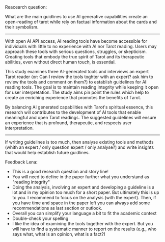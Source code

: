 Reacearch question:

What are the main guidlines to use AI generative capabilities create an open-reading of tarot while rely on factual information about the cards and their symbolism.

---
With open AI API access, AI reading tools have become accessible for individuals with little to no experience with AI nor Tarot reading. Users may approach these tools with serious questions, struggles, or skepticism. Creating tools that embody the true spirit of Tarot and its therapeutic abilities, even without direct human touch, is essential.

This study examines three AI-generated tools and interviews an expert Tarot reader (or: Can I review the tools toghter with an expert? ask him to review the tools and comment on them?) to establish guidelines for AI reading tools. The goal is to maintain reading integrity while keeping it open for user interpretation. The study aims pin point the rules which help to create an enriching experience that promotes the benefits of Tarot.

By balancing AI generated capabilities with Tarot's spiritual essence, this research will contributes to the development of AI tools that enable meaningful and open Tarot readings. The suggested guidelines will ensure an experience that is profound, therapeutic, and respects user interpretation.


-----

If writing guidelines is too much, then analyse existing tools and methods (whith an expert / only question expert / only analyse?) and write insights that would help establish future guidlines.

  
  
Feedback Lena:
  
* This is a good research question and story line!
* You will need to define in the paper further what you understand as "reading integrity"
* Doing the analysis, involving an expert and developing a guideline is a lot and in my opinion too much for a short paper. But ultimately this is up to you. I recommend to focus on the analysis (with the expert). Then, if you have time and space in the paper left you can always add some recommendations as last section or outlook. 
* Overall you can simplify your language a bit to fit the academic context
* Double-check your spelling
* I like the idea of examining the tools together with the expert. But you will have to find a systematic manner to report on the results (e.g., who says what, what is an opinion, what is a fact?)